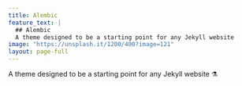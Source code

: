 ```yaml
---
title: Alembic
feature_text: |
  ## Alembic
  A theme designed to be a starting point for any Jekyll website
image: "https://unsplash.it/1200/400?image=121"
layout: page-full
---
```


A theme designed to be a starting point for any Jekyll website ⚗
